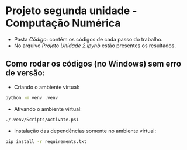 # Projeto segunda unidade - Computação Numérica
* Pasta _Código_: contém os códigos de cada passo do trabalho.
* No arquivo _Projeto Unidade 2.ipynb_ estão presentes os resultados.

## Como rodar os códigos (no Windows) sem erro de versão:
* Criando o ambiente virtual:
```bash
python -m venv .venv
```
* Ativando o ambiente virtual:
```bash
./.venv/Scripts/Activate.ps1
```
* Instalação das dependências somente no ambiente virtual:
```bash
pip install -r requirements.txt
```
